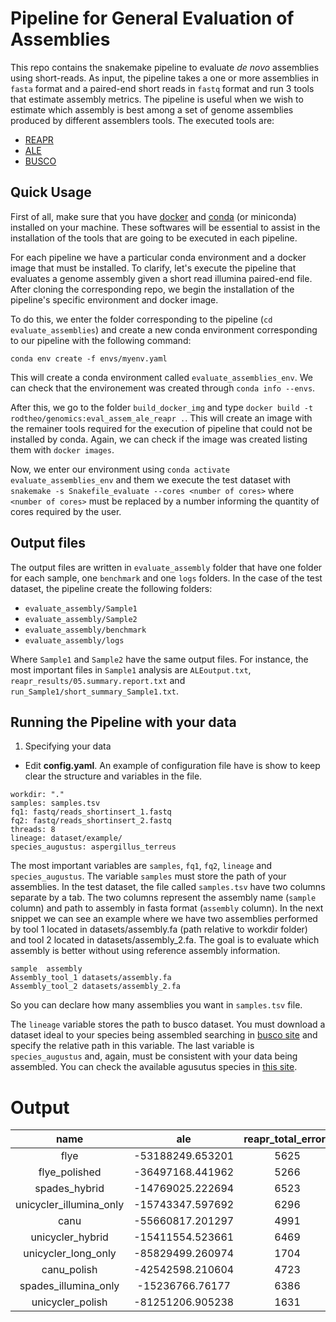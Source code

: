 # Pipeline for General Evaluation of Assemblies

This repo contains the snakemake pipeline to evaluate _de novo_ assemblies using short-reads. As input, the pipeline takes a one or more assemblies in `fasta` format and a paired-end short reads in `fastq` format and run 3 tools that estimate assembly metrics. The pipeline is useful when we wish to estimate which assembly is best among a set of genome assemblies produced by different assemblers tools. The executed tools are:

- [REAPR](https://www.sanger.ac.uk/science/tools/reapr)
- [ALE](https://github.com/sc932/ALE)
- [BUSCO](https://busco.ezlab.org/)

## Quick Usage

First of all, make sure that you have [docker](https://docs.docker.com/install/) and [conda](https://docs.conda.io/en/latest/miniconda.html) (or miniconda) installed on your machine. These softwares will be essential to assist in the installation of the tools that are going to be executed in each pipeline.

For each pipeline we have a particular conda environment and a docker image that must be installed. To clarify, let's execute the pipeline that evaluates a genome assembly given a short read illumina paired-end file. After cloning the corresponding repo, we begin the installation of the pipeline's specific environment and docker image.

To do this, we enter the folder corresponding to the pipeline (`cd evaluate_assemblies`) and create a new conda environment corresponding to our pipeline with the following command:

```
conda env create -f envs/myenv.yaml
```

This will create a conda environment called `evaluate_assemblies_env`. We can check that the environement was created through `conda info --envs`.

After this, we go to the folder `build_docker_img` and type `docker build -t rodtheo/genomics:eval_assem_ale_reapr .`. This will create an image with the remainer tools required for the execution of pipeline that could not be installed by conda. Again, we can check if the image was created listing them with `docker images`.

Now, we enter our environment using `conda activate evaluate_assemblies_env` and them we execute the test dataset with `snakemake -s Snakefile_evaluate --cores <number of cores>` where `<number of cores>` must be replaced by a number informing the quantity of cores required by the user.

## Output files

The output files are written in `evaluate_assembly` folder that have one folder for each sample, one `benchmark` and one `logs` folders. In the case of the test dataset, the pipeline create the following folders:

- `evaluate_assembly/Sample1`
- `evaluate_assembly/Sample2`
- `evaluate_assembly/benchmark`
- `evaluate_assembly/logs`

Where `Sample1` and `Sample2` have the same output files. For instance, the most important files in `Sample1` analysis are `ALEoutput.txt`, `reapr_results/05.summary.report.txt` and `run_Sample1/short_summary_Sample1.txt`.


## Running the Pipeline with your data

1. Specifying your data

- Edit **config.yaml**. An example of configuration file have is show to keep clear the structure and variables in the file.

```{yaml}
workdir: "."
samples: samples.tsv
fq1: fastq/reads_shortinsert_1.fastq
fq2: fastq/reads_shortinsert_2.fastq
threads: 8
lineage: dataset/example/
species_augustus: aspergillus_terreus
```

The most important variables are `samples`, `fq1`, `fq2`, `lineage` and `species_augustus`. The variable `samples` must store the path of your assemblies. In the test dataset, the file called `samples.tsv` have two columns separate by a tab. The two columns represent the assembly name (`sample` column) and path to assembly in fasta format (`assembly` column). In the next snippet we can see an example where we have two assemblies performed by tool 1 located in datasets/assembly.fa (path relative to workdir folder) and tool 2 located in datasets/assembly_2.fa. The goal is to evaluate which assembly is better without using reference assembly information.

```
sample	assembly
Assembly_tool_1	datasets/assembly.fa
Assembly_tool_2	datasets/assembly_2.fa
```

So you can declare how many assemblies you want in `samples.tsv` file.

The `lineage` variable stores the path to busco dataset. You must download a dataset ideal to your species being assembled searching in [busco site](https://busco.ezlab.org/) and specify the relative path in this variable. The last variable is `species_augustus` and, again, must be consistent with your data being assembled. You can check the available agusutus species in [this site](http://augustus.gobics.de/binaries/README.TXT).

# Output

|           name          |        ale       | reapr_total_errors | reapr_fcd | reapr_low | genomesize | contigs |   n50  | largest | pctcomplete | pctsingle | pctduplicated | pctfragmented | pctmissing | ncomplete | nsingle | nduplicated | nfragmented | nmissing | ale_norm |
|:-----------------------:|:----------------:|:------------------:|:---------:|:---------:|:----------:|:-------:|:------:|:-------:|:-----------:|:---------:|:-------------:|:-------------:|:----------:|:---------:|:-------:|:-----------:|:-----------:|:--------:|:--------:|
| flye                    | -53188249.653201 | 5625               | 61        | 5564      | 5136373    | 35      | 230412 | 611735  | 18.3        | 17.6      | 0.7           | 31.1          | 50.6       | 27        | 26      | 1           | 46          | 75       | 0.46     |
| flye_polished           | -36497168.441962 | 5266               | 41        | 5225      | 5109442    | 35      | 229584 | 601312  | 96.6        | 96.6      | 0.0           | 1.4           | 2.0        | 143       | 143     | 0           | 2           | 3        | 0.69     |
| spades_hybrid           | -14769025.222694 | 6523               | 34        | 6482      | 5721015    | 84      | 342546 | 622000  | 98.6        | 98.6      | 0.0           | 0.0           | 1.4        | 146       | 146     | 0           | 0           | 2        | 1.00     |
| unicycler_illumina_only | -15743347.597692 | 6296               | 26        | 6270      | 5637716    | 113     | 150995 | 323469  | 98.6        | 98.6      | 0.0           | 0.0           | 1.4        | 146       | 146     | 0           | 0           | 2        | 0.99     |
| canu                    | -55660817.201297 | 4991               | 52        | 4939      | 4639709    | 65      | 103098 | 451020  | 17.6        | 17.6      | 0.0           | 33.1          | 49.3       | 26        | 26      | 0           | 49          | 73       | 0.42     |
| unicycler_hybrid        | -15411554.523661 | 6469               | 33        | 6436      | 5695678    | 72      | 364058 | 654987  | 98.6        | 98.6      | 0.0           | 0.0           | 1.4        | 146       | 146     | 0           | 0           | 2        | 0.99     |
| unicycler_long_only     | -85829499.260974 | 1704               | 15        | 1689      | 1648245    | 38      | 49495  | 91409   | 15.5        | 15.5      | 0.0           | 10.8          | 73.7       | 23        | 23      | 0           | 16          | 109      | 0.00     |
| canu_polish             | -42542598.210604 | 4723               | 36        | 4687      | 4640833    | 65      | 102018 | 452765  | 86.5        | 86.5      | 0.0           | 0.0           | 13.5       | 128       | 128     | 0           | 0           | 20       | 0.61     |
| spades_illumina_only    | -15236766.76177  | 6386               | 28        | 6357      | 5688198    | 121     | 164348 | 312426  | 98.6        | 98.6      | 0.0           | 0.0           | 1.4        | 146       | 146     | 0           | 0           | 2        | 0.99     |
| unicycler_polish        | -81251206.905238 | 1631               | 12        | 1619      | 1641339    | 38      | 49548  | 91567   | 41.9        | 41.9      | 0.0           | 2.7           | 55.4       | 62        | 62      | 0           | 4           | 82       | 0.06     |
